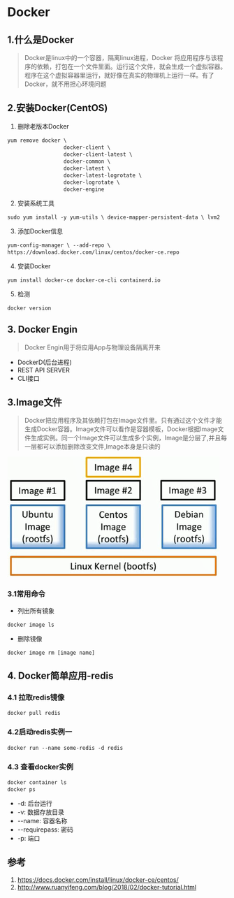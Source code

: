 # Docker
## 1.什么是Docker
> Docker是linux中的一个容器，隔离linux进程，Docker 将应用程序与该程序的依赖，打包在一个文件里面。运行这个文件，就会生成一个虚拟容器。程序在这个虚拟容器里运行，就好像在真实的物理机上运行一样。有了 Docker，就不用担心环境问题
## 2.安装Docker(CentOS)
1. 删除老版本Docker
```
yum remove docker \
                  docker-client \
                  docker-client-latest \
                  docker-common \
                  docker-latest \
                  docker-latest-logrotate \
                  docker-logrotate \
                  docker-engine
```

2. 安装系统工具
```
sudo yum install -y yum-utils \ device-mapper-persistent-data \ lvm2
```
3. 添加Docker信息
```
yum-config-manager \ --add-repo \ https://download.docker.com/linux/centos/docker-ce.repo
```
4. 安装Docker
```
yum install docker-ce docker-ce-cli containerd.io
```

5. 检测

```
docker version
```
## 3. Docker Engin
> Docker Engin用于将应用App与物理设备隔离开来
* DockerD(后台进程)
* REST API SERVER
* CLI接口
## 3.Image文件
> Docker把应用程序及其依赖打包在Image文件里。只有通过这个文件才能生成Docker容器。Image文件可以看作是容器模板，Docker根据Image文件生成实例。同一个Image文件可以生成多个实例，Image是分层了,并且每一层都可以添加删除改变文件,Image本身是只读的

![](./images/docker_image.png)
### 3.1常用命令
* 列出所有镜象
```
docker image ls
```
* 删除镜像
```
docker image rm [image name]
```

## 4. Docker简单应用-redis
### 4.1 拉取redis镜像
```
docker pull redis
```
### 4.2启动redis实例一
```
docker run --name some-redis -d redis
```
### 4.3 查看docker实例
```
docker container ls 
docker ps

```
* -d: 后台运行
* -v: 数据存放目录
* --name: 容器名称
* --requirepass: 密码
* -p: 端口



## 参考
1. https://docs.docker.com/install/linux/docker-ce/centos/
2. http://www.ruanyifeng.com/blog/2018/02/docker-tutorial.html